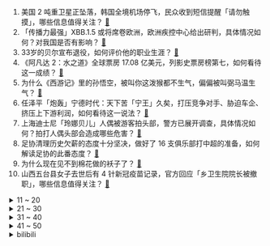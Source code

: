 1. 美国 2 吨重卫星正坠落，韩国全境机场停飞，民众收到短信提醒「请勿触摸」，哪些信息值得关注？ [:link:](https://www.zhihu.com/question/577681285)
2. 「传播力最强」XBB.1.5 或将席卷欧洲，欧洲疾控中心给出研判，具体情况如何？对我国是否有影响？ [:link:](https://www.zhihu.com/question/577305031)
3. 33岁的贝尔宣布退役，如何评价他的职业生涯？ [:link:](https://www.zhihu.com/question/577742551)
4. 《阿凡达 2：水之道》全球票房 17.08 亿美元，列影史票房榜第七，如何看待这一成绩？ [:link:](https://www.zhihu.com/question/577095892)
5. 为什么《西游记》里的孙悟空，被叫你这泼猴都不生气，偏偏被叫弼马温生气？ [:link:](https://www.zhihu.com/question/569368469)
6. 任泽平「炮轰」宁德时代：天下苦「宁王」久矣，打压竞争对手、胁迫车企、挤压上下游利润，如何看待这一说法？ [:link:](https://www.zhihu.com/question/577697687)
7. 上海迪士尼「玲娜贝儿」人偶被游客拍头部，警方已展开调查，具体情况如何？拍打人偶头部会造成哪些危害？ [:link:](https://www.zhihu.com/question/577503136)
8. 足协清理历史欠薪的态度十分坚决，做好了 16 支俱乐部打中超的准备，如何解读足协的此番态度？ [:link:](https://www.zhihu.com/question/577485578)
9. 为什么现在见不到棉花做的袄子了？ [:link:](https://www.zhihu.com/question/573500389)
10. 山西五台县女子去世后有 4 针新冠疫苗记录，官方回应「乡卫生院院长被撤职」，哪些信息值得关注？ [:link:](https://www.zhihu.com/question/577495734)
<details>
<summary>11 ~ 20</summary>

11. 扬州通报网传领导干部作风问题，已成立专项核查组，哪些信息值得关注？ [:link:](https://www.zhihu.com/question/577652846)
12. 《三体·黑暗森林》中罗辑的湖畔住宅真的存在吗？最接近的地方是哪？ [:link:](https://www.zhihu.com/question/19896798)
13. nature和science的论文为什么都是结果在前方法在后？ [:link:](https://www.zhihu.com/question/565911168)
14. C 罗利雅得胜利首秀对阵巴黎的比赛将于 1 月 20 日进行，对于这场比赛你有哪些期待？ [:link:](https://www.zhihu.com/question/577653960)
15. 瞒报行程被判 4 年司机「监视居住期间靠妻子打零工维生，希望新政策能申诉纠错」，如何看待此事？ [:link:](https://www.zhihu.com/question/577656058)
16. 胡锡进认为中国缺少麦卡锡、佩洛西等人的对应角色，「缺几只能够狠咬美国的『鹰』」，如何看待这一观点？ [:link:](https://www.zhihu.com/question/577662626)
17. 女子晒 6 本结婚证 4 本离婚证，与老公 5 年离 3 次结 2 次，如何看待此事？ [:link:](https://www.zhihu.com/question/577651844)
18. 为什么开机键不放在鼠标上？ [:link:](https://www.zhihu.com/question/574964800)
19. 如何穿出最近流行的 Old Money 老钱风？这种风格到底「贵」在哪儿？ [:link:](https://www.zhihu.com/question/566799507)
20. 英国消息称安全部门从英公务用车中发现中国跟踪设备，我使馆「纯属捏造」，真相是什么？有哪些信息值得关注？ [:link:](https://www.zhihu.com/question/577640858)
</details>
<details>
<summary>21 ~ 30</summary>

21. 为什么很多家长教孩子都会逐渐变得暴躁？如何从心理学角度分析？ [:link:](https://www.zhihu.com/question/576878949)
22. 怎么理解原神中“磨损”的概念？ [:link:](https://www.zhihu.com/question/457549990)
23. 看书和听书你选哪个？ [:link:](https://www.zhihu.com/question/570273661)
24. 如何记住吉他指板每个位置代表的音符？ [:link:](https://www.zhihu.com/question/350769241)
25. 探望新生儿送什么礼物？ [:link:](https://www.zhihu.com/question/576483597)
26. 电商这条路好走吗？ [:link:](https://www.zhihu.com/question/438911989)
27. 有没有什么很好的科研作图软件？ [:link:](https://www.zhihu.com/question/424778002)
28. 有哪些在新年可以孝敬父母或送给长辈的满分礼物？ [:link:](https://www.zhihu.com/question/572319217)
29. 有哪些给年轻女孩的忠告？ [:link:](https://www.zhihu.com/question/298768074)
30. 为什么现在年轻人攒不到钱？ [:link:](https://www.zhihu.com/question/570015449)
</details>
<details>
<summary>31 ~ 40</summary>

31. 人民币汇率重回 6.8 ，2023 年汇率未来走势可能是什么样的？ [:link:](https://www.zhihu.com/question/576904812)
32. 《中国奇谭》能不能算是中国版的《爱死机》？ [:link:](https://www.zhihu.com/question/576972802)
33. 《西游记》中有一幕，唐僧洗澡为什么水面会有五颜六色的光？ [:link:](https://www.zhihu.com/question/576472636)
34. 网友吐槽「看个电视太费劲了」，视频 APP「套娃」式收费，超前点播等套路层出不穷，如何看待这一乱象？ [:link:](https://www.zhihu.com/question/576526464)
35. 春节期间选择出境游需要注意些什么？ [:link:](https://www.zhihu.com/question/575475646)
36. 东部战区位台岛周边海空域实战化演练，外交部称旨在检验部队联合作战能力，有哪些信息值得关注？ [:link:](https://www.zhihu.com/question/577640906)
37. 南京一爱马仕店开业请道士做法，商场回应「是正常操作流程，此为中华民族传统」，如何看待此事？ [:link:](https://www.zhihu.com/question/577677671)
38. 如何记住你读过什么?如何建立知识之间的联系？ [:link:](https://www.zhihu.com/question/576986029)
39. 东莞有哪些适合一家人周末踏青、露营的好去处？ [:link:](https://www.zhihu.com/question/523809569)
40. 巴西首都发生示威者冲闯总统府事件，中国驻巴西使馆提醒当地中国公民加强安全防范，目前态势如何？ [:link:](https://www.zhihu.com/question/577659531)
</details>
<details>
<summary>41 ~ 50</summary>

41. 有人认为吃临期食品不是因为穷，而是一种更聪明的生活方式，如何界定临期？为什么临期产品开始吸引年轻人？ [:link:](https://www.zhihu.com/question/577648356)
42. 四川一地再现工人用脚踩「土坑酸菜」，网友称「类似情况真的很多」，相关卫生安全问题如何才能根治？ [:link:](https://www.zhihu.com/question/577319639)
43. 继上海之后，多地为一线医护发抗疫补助，福州发六千元，漳州发三千元，德阳共发八千万，哪些信息值得关注？ [:link:](https://www.zhihu.com/question/577352178)
44. 《去有风的地方》这部剧有什么不一样的看点？ [:link:](https://www.zhihu.com/question/576984652)
45. 如何评价《水星的魔女》第十二集的结尾片段？ [:link:](https://www.zhihu.com/question/577501678)
46. 快要过年了，你们都准备给家里添置什么东西？ [:link:](https://www.zhihu.com/question/437301621)
47. 日本为什么会用奶油炖菜，这种饮食习惯是如何养成的？国外还有哪些食材的奇特吃法？ [:link:](https://www.zhihu.com/question/576437977)
48. 写小说怎样让人物说话方式各有不同? [:link:](https://www.zhihu.com/question/555974572)
49. 年货节有什么好的礼物送给长辈？ [:link:](https://www.zhihu.com/question/511359111)
50. 22-23 赛季 NBA 篮网 102:101 热火，奥尼尔准绝杀，杜兰特伤退，如何评价这场比赛？ [:link:](https://www.zhihu.com/question/577634996)
</details><details>
<summary>bilibili</summary>

1. 挑战全网最敷衍求婚！竟然成功了... [:link:](//www.bilibili.com/video/BV1p24y1e7bC)
2. 翻盘！竟然是谁都想不到的结果！！！ [:link:](//www.bilibili.com/video/BV1NG4y1j78a)
3. 本来挺喜欢天线宝宝的... [:link:](//www.bilibili.com/video/BV1M8411K7K6)
4. 这是什么离谱的操作啊！！ [:link:](//www.bilibili.com/video/BV19g411W7AU)
5. 被偶像拥抱是什么体验？？ [:link:](//www.bilibili.com/video/BV1pg411s7Vo)
6. 试吃全世界最臭食物！冰岛鲨鱼肉！比鲱鱼罐头还臭几十倍 [:link:](//www.bilibili.com/video/BV1t24y1e73u)
7. “这个视频只能看一眼” [:link:](//www.bilibili.com/video/BV198411N7LG)
8. 《未定事件簿》「故城黎明的回响」活动PV：天地盟誓，人间为谁春 [:link:](//www.bilibili.com/video/BV1Z24y1Y7zP)
9. 春晚小品预测：《治 脑 病》 [:link:](//www.bilibili.com/video/BV1J24y1e73u)
10. 上海.春和面馆  厨子探店¥100？ [:link:](//www.bilibili.com/video/BV1hP4y1e7Hh)
<details>
<summary>11 ~ 20</summary>

11. 《原神》角色演示-「伐难：净水之力」 [:link:](//www.bilibili.com/video/BV1PG4y1j7Cb)
12. 不同类型的人被骂时的反应 [:link:](//www.bilibili.com/video/BV1D14y1g7ZJ)
13. 从五年级到高四，六分钟看完近十年的绘画成长史 [:link:](//www.bilibili.com/video/BV1ER4y1m7Yr)
14. 第一次在兄弟面前展示才艺 [:link:](//www.bilibili.com/video/BV1ND4y1L7rS)
15. 【原神/愚人众】⚡是我等不惧磨损，亦不畏天罚加身⚡ [:link:](//www.bilibili.com/video/BV1Z8411E74y)
16. 感觉这套玩意会被成年人抢来玩，我就是那个成年人 [:link:](//www.bilibili.com/video/BV1n24y1e7cg)
17. 禁止套娃！ [:link:](//www.bilibili.com/video/BV1g14y137nr)
18. 【含梗过多】✨阳✨光✨开✨朗✨大✨男✨孩✨儿✨ [:link:](//www.bilibili.com/video/BV1tA411f7jY)
19. 做了个炸蛋，好吃到不行！ [:link:](//www.bilibili.com/video/BV1G3411U7Ux)
20. 你们再这么搞，这可能是最后一期粉丝开箱了 [:link:](//www.bilibili.com/video/BV15G4y1y7q7)
</details>
<details>
<summary>21 ~ 30</summary>

21. 原神官方背着你，在欧美玩得有多花？ [:link:](//www.bilibili.com/video/BV1r84y1a7Cj)
22. 【隔空喊话bot】【投稿】厕呐！匿名已是我最大礼仪，你痛我就开心！【狐狸座/狸声本家】 [:link:](//www.bilibili.com/video/BV12G4y1L7Xm)
23. 《原神》3.4版本PV：「磬弦奏华夜」 [:link:](//www.bilibili.com/video/BV1fR4y127PT)
24. 没来过这家店的都是学渣吧？我童年里全世界最好吃的店！ [:link:](//www.bilibili.com/video/BV1iW4y1G7Sx)
25. 《明日方舟》SideStory「登临意」活动宣传PV [:link:](//www.bilibili.com/video/BV1ee4y137g3)
26. 群青 [:link:](//www.bilibili.com/video/BV1q3411m7ZT)
27. [Choreography Video] SEVENTEEN - DON QUIXOTE [:link:](//www.bilibili.com/video/BV14W4y1G7k4)
28. 耗时6个月，我画出了大家期待的石之海结局！（没有刀子！） [:link:](//www.bilibili.com/video/BV1cG4y1L7do)
29. 大炮：坏了，原来我才是多余的！ [:link:](//www.bilibili.com/video/BV1H3411m7gu)
30. 当游戏「每过30秒」都会丧心病狂的制裁玩家？？！ [:link:](//www.bilibili.com/video/BV12G4y1w7pi)
</details>
<details>
<summary>31 ~ 40</summary>

31. 真心建议各位3.4千万不要去抽魈！！！ [:link:](//www.bilibili.com/video/BV1yD4y1V7eF)
32. 谁能拒绝来一首水着芭芭拉呢？💙 [:link:](//www.bilibili.com/video/BV1yR4y1m7cd)
33. 这一定就是原片吧9 [:link:](//www.bilibili.com/video/BV1c3411Q7XH)
34. 当我跟老公说想玩点复古的。。。 [:link:](//www.bilibili.com/video/BV1vG4y127Sg)
35. 爆笑整蛊！我把同事整的再也不敢摸鱼了！ [:link:](//www.bilibili.com/video/BV1H8411K7xB)
36. B站的朋友们大家好，张女士来啦！ [:link:](//www.bilibili.com/video/BV1n8411K7jd)
37. 王冰冰的街头实验 [:link:](//www.bilibili.com/video/BV1nM411h7xG)
38. 别慌，妈妈会出手【国际尬聊】 [:link:](//www.bilibili.com/video/BV1j3411S7Yh)
39. 2022年度总结 [:link:](//www.bilibili.com/video/BV1he4y1G7hW)
40. 上海580自助餐鱼子酱随便吃？仨战士笑了 [:link:](//www.bilibili.com/video/BV1Jd4y1E756)
</details>
<details>
<summary>41 ~ 50</summary>

41. 为“百大观众”颁奖？？？ [:link:](//www.bilibili.com/video/BV14G4y127Lk)
42. 全网首发！直升机炮手打起来是什么体验！？ [:link:](//www.bilibili.com/video/BV16R4y117QG)
43. 花30万只涨了3000粉，是什么感受？痛~太痛了~ [:link:](//www.bilibili.com/video/BV1wG4y1j7Vs)
44. 【TF家族】《一起去做的N件事》第十二件事：一起放慢节奏吧 [:link:](//www.bilibili.com/video/BV1qP411F7PH)
45. 战双2023新春会：岁雪同行 [:link:](//www.bilibili.com/video/BV1V14y1g7hv)
46. 新概念“不知道” [:link:](//www.bilibili.com/video/BV1fG4y1L7d6)
47. 冬季骑行吉林，雪夜借宿脏乱工棚，活着或许不需要太多，简单更快乐 [:link:](//www.bilibili.com/video/BV1bv4y1q7UH)
48. 网红穿高级定制被群嘲？设计再丑明星也抢着穿？高级定制真的遥不可及吗？ [:link:](//www.bilibili.com/video/BV1oP4y1e7UM)
49. 相 癌 相 杀 [:link:](//www.bilibili.com/video/BV1gA411Z75B)
50. 张主任：青铜局里怎么混进来个王者 [:link:](//www.bilibili.com/video/BV1CK41127rV)
</details>
<details>
<summary>51 ~ 60</summary>

51. “波奇酱：就 你 整 天 呐 呐 呐 呐 哦 哦 哦 ~” [:link:](//www.bilibili.com/video/BV1Fx4y1G7fJ)
52. 《原神》3.4版本前瞻直播大伟哥发病集 [:link:](//www.bilibili.com/video/BV1jv4y1v7gU)
53. 大家不要误会啊，我没有🐑，我只是单纯想睡两天！ [:link:](//www.bilibili.com/video/BV1YG4y1L7Ao)
54. 简单唱一首 [:link:](//www.bilibili.com/video/BV1Bg411W73k)
55. 为什么恢复设计得越来越简单了？ [:link:](//www.bilibili.com/video/BV1XD4y1V7RS)
56. 当你在畸变长时间不打怪......... [:link:](//www.bilibili.com/video/BV1pW4y1G7rZ)
57. 小黑有当领头犬的资质，有野性的呼唤那味了 [:link:](//www.bilibili.com/video/BV1pv4y1q7zj)
58. 芬兰家人跨年夜爆辣火锅狂欢全家狂喜！体验手抓饼出摊儿笑疯了！爆炒蛏子蒜蓉小龙虾好吃到直飙中文！ [:link:](//www.bilibili.com/video/BV1c24y1e7WW)
59. 我，周树人，努力活成一个人，并向人间喊了一声“别跪着了！” [:link:](//www.bilibili.com/video/BV1W14y1G741)
60. 《当我过年和亲戚对线时》 [:link:](//www.bilibili.com/video/BV1Rx4y1374s)
</details>
<details>
<summary>61 ~ 70</summary>

61. 祝 你 飞 起 来 [:link:](//www.bilibili.com/video/BV1t24y1e7K4)
62. 一年一度 催婚实录 [:link:](//www.bilibili.com/video/BV1g8411K7Re)
63. 等了三年，男朋友终于变成帅哥了！！！ [:link:](//www.bilibili.com/video/BV1BR4y1m715)
64. 好上头，再来亿遍 [:link:](//www.bilibili.com/video/BV148411K7NL)
65. 2022年终回顾！ [:link:](//www.bilibili.com/video/BV1XR4y1m7C2)
66. 介猴卖吗？ [:link:](//www.bilibili.com/video/BV1CD4y1V7eS)
67. 【明日方舟】剿灭“实验基地机库”挂机攻略！摆完挂机的愉悦攻略！ |魔法Zc目录 明日方舟 [:link:](//www.bilibili.com/video/BV12G4y1y7mZ)
68. 一笔一墨一幅画，一朝一暮一人生 [:link:](//www.bilibili.com/video/BV1T84y1e7se)
69. 这杯，敬60级！ [:link:](//www.bilibili.com/video/BV1jP411F7BF)
70. 手绘305张！在纸上看电锯人 [:link:](//www.bilibili.com/video/BV1H14y137zE)
</details>
<details>
<summary>71 ~ 80</summary>

71. 【实验基地机库400杀】摆完挂机 简单好抄 [:link:](//www.bilibili.com/video/BV15Y411y78M)
72. 一口气看完猪猪侠之变身小英雄，全程无尿点！ [:link:](//www.bilibili.com/video/BV1Ad4y1E7Vv)
73. 农村榨油厂出来的油，尽量不要吃？  鉴定网络热门食品相关知识 3 [:link:](//www.bilibili.com/video/BV1Ng411s7pk)
74. 烈绽宗神子—托马传 [:link:](//www.bilibili.com/video/BV1t24y1e7cb)
75. 又菜又爱玩，最强大脑我们来了！ [:link:](//www.bilibili.com/video/BV1Gx4y1G7zS)
76. 下一个是谁花絮篇！看他们玩的很开心，太好笑了！ [:link:](//www.bilibili.com/video/BV1k84y1a7sT)
77. 世界上最差的up主和她消失的整整345天 [:link:](//www.bilibili.com/video/BV1uG4y1L7dN)
78. 本来以为是空军或者消防员，没想到会是一位隐姓埋名的缉毒警察 致敬！ [:link:](//www.bilibili.com/video/BV1pW4y1G7GA)
79. “猫：看好了，我只演示一遍” [:link:](//www.bilibili.com/video/BV1n3411S7tS)
80. 断更时长6年，全网粉丝千万！小本究竟有着怎样的魅力？【人物志】 [:link:](//www.bilibili.com/video/BV1Fv4y1q7mG)
</details>
<details>
<summary>81 ~ 90</summary>

81. 【STN快报第七季01】水晶动力要做迄今为止最大的古墓丽影 [:link:](//www.bilibili.com/video/BV1xD4y157FA)
82. 一起从头错到尾的空难 ，最终飞机燃油耗尽坠毁，网友：哪怕中间对一次也行啊！ [:link:](//www.bilibili.com/video/BV1dg411W7rM)
83. 在一声声老婆中逐渐迷失 [:link:](//www.bilibili.com/video/BV1124y1e7CK)
84. 《日 常 视 频》 [:link:](//www.bilibili.com/video/BV1fx4y137f1)
85. 一小份能卖到1680元的驼峰，会是什么味道？靓仔尝试过后竟表示值得一试 [:link:](//www.bilibili.com/video/BV1MP4y1C7on)
86. 第一次带俄罗斯媳妇回村见父母 看见热情的奶奶 哒莎感动哭了 [:link:](//www.bilibili.com/video/BV16G4y1273L)
87. 松鼠：空投掉脸上了 [:link:](//www.bilibili.com/video/BV1c44y1R77f)
88. 李信：这把高端局！ [:link:](//www.bilibili.com/video/BV143411m7ya)
89. 2-16是什么梗【梗指南】 [:link:](//www.bilibili.com/video/BV1yK411y7Ss)
90. 刚阳康，挑战唱最近超火的《群青》会唱成什么样？ [:link:](//www.bilibili.com/video/BV1VM411a7ec)
</details>
<details>
<summary>91 ~ 100</summary>

91. 女人出门必须要有一个像样的包，就像男人要有一双像样的皮鞋！ [:link:](//www.bilibili.com/video/BV13G4y127fS)
92. 金色大厅交响乐演奏【One Last Kiss】（迫真） [:link:](//www.bilibili.com/video/BV1yD4y1V7EN)
93. 花20天时间把一只鸡浓缩成一碗面！据说这碗面的配方值一百两？ [:link:](//www.bilibili.com/video/BV1BD4y1V7Mk)
94. 啥店这么嚣张？敢自称“牛排之王”！2300一块牛排吓坏小伙…… [:link:](//www.bilibili.com/video/BV1WA411f7Af)
95. 胡堂主你在干什么啊！ [:link:](//www.bilibili.com/video/BV1yD4y1V7Rw)
96. 艾尔海森强度如何？胡桃夜兰怎么抽最赚？原神3.4胡桃夜兰艾尔海森魈瑶瑶前瞻抽卡推荐，附带无文案胡桃攻略。【原神卡池建议】 [:link:](//www.bilibili.com/video/BV1U8411K7W6)
97. 愿所有的毛孩子都能被温柔以待 [:link:](//www.bilibili.com/video/BV1684y1a7y1)
98. 人在极度愤怒的情况下能即兴什么东西出来 [:link:](//www.bilibili.com/video/BV1nG4y1L7Ng)
99. 【互动视频】穿山甲的命运究竟会如何？结局由你来定！ 多结局/互动 (底特律：送鸡汤互动视频版) [:link:](//www.bilibili.com/video/BV1Ad4y1E7B1)
100. 现场完整版的三仙归洞，你能看出来不#鹏鹏戏法艺术#非遗#传统文化#大活宝陈进才陈氏戏法#韩派戏法 [:link:](//www.bilibili.com/video/BV19K41127AE)
</details></details>